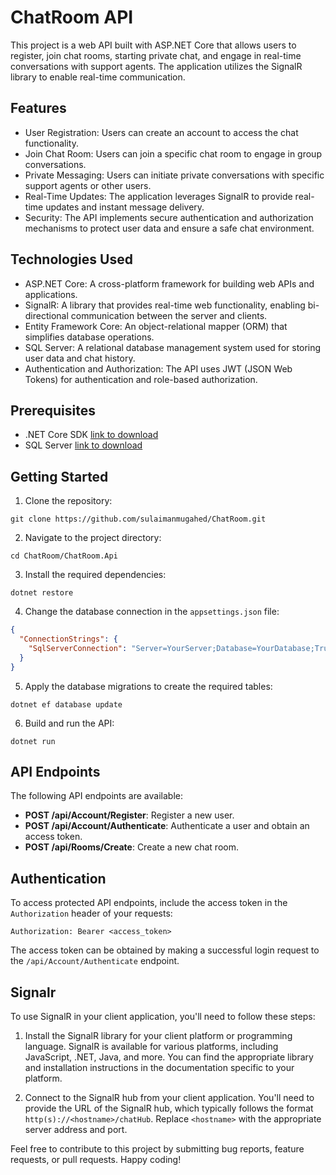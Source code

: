 # ChatRoom API

This project is a web API built with ASP.NET Core that allows users to register, join chat rooms, starting private chat, and engage in real-time conversations with support agents. The application utilizes the SignalR library to enable real-time communication.

## Features

- User Registration: Users can create an account to access the chat functionality.
- Join Chat Room: Users can join a specific chat room to engage in group conversations.
- Private Messaging: Users can initiate private conversations with specific support agents or other users.
- Real-Time Updates: The application leverages SignalR to provide real-time updates and instant message delivery.
- Security: The API implements secure authentication and authorization mechanisms to protect user data and ensure a safe chat environment.


## Technologies Used

- ASP.NET Core: A cross-platform framework for building web APIs and applications.
- SignalR: A library that provides real-time web functionality, enabling bi-directional communication between the server and clients.
- Entity Framework Core: An object-relational mapper (ORM) that simplifies database operations.
- SQL Server: A relational database management system used for storing user data and chat history.
- Authentication and Authorization: The API uses JWT (JSON Web Tokens) for authentication and role-based authorization.

## Prerequisites

- .NET Core SDK [link to download](https://dotnet.microsoft.com/download)
- SQL Server [link to download](https://www.microsoft.com/en-us/sql-server/sql-server-downloads)

## Getting Started

1. Clone the repository:

```
git clone https://github.com/sulaimanmugahed/ChatRoom.git
```

2. Navigate to the project directory:

```
cd ChatRoom/ChatRoom.Api
```

3. Install the required dependencies:

```
dotnet restore
```

4. Change the database connection in the `appsettings.json` file:

```json
{
  "ConnectionStrings": {
    "SqlServerConnection": "Server=YourServer;Database=YourDatabase;Trusted_Connection=True;MultipleActiveResultSets=true"
  }
}
```

5. Apply the database migrations to create the required tables:

```
dotnet ef database update
```

6. Build and run the API:

```
dotnet run
```

## API Endpoints

The following API endpoints are available:

- **POST /api/Account/Register**: Register a new user.
- **POST /api/Account/Authenticate**: Authenticate a user and obtain an access token.
- **POST /api/Rooms/Create**: Create a new chat room.

## Authentication

To access protected API endpoints, include the access token in the `Authorization` header of your requests:

```
Authorization: Bearer <access_token>
```

The access token can be obtained by making a successful login request to the `/api/Account/Authenticate` endpoint.

## Signalr
 
To use SignalR in your client application, you'll need to follow these steps: 

1. Install the SignalR library for your client platform or programming language. SignalR is available for various platforms, including JavaScript, .NET, Java, and more. You can find the appropriate library and installation instructions in the documentation specific to your platform. 

2. Connect to the SignalR hub from your client application. You'll need to provide the URL of the SignalR hub, which typically follows the format `http(s)://<hostname>/chatHub`. Replace `<hostname>` with the appropriate server address and port.


Feel free to contribute to this project by submitting bug reports, feature requests, or pull requests. Happy coding!
